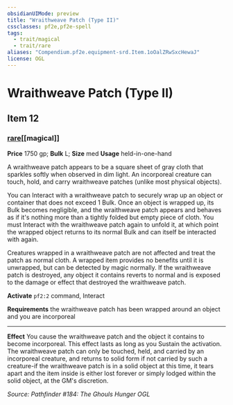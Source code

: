 ```yaml
---
obsidianUIMode: preview
title: "Wraithweave Patch (Type II)"
cssclasses: pf2e,pf2e-spell
tags:
  - trait/magical
  - trait/rare
aliases: "Compendium.pf2e.equipment-srd.Item.1oOalZRwSxcHewaJ"
license: OGL
---
```

# Wraithweave Patch (Type II)
## Item 12
### [rare](rare "Rare Rarity Trait")[[magical]]


**Price** 1750 gp; 
**Bulk** L; **Size** med
**Usage** held-in-one-hand

A wraithweave patch appears to be a square sheet of gray cloth that sparkles softly when observed in dim light. An incorporeal creature can touch, hold, and carry wraithweave patches (unlike most physical objects).

You can Interact with a wraithweave patch to securely wrap up an object or container that does not exceed 1 Bulk. Once an object is wrapped up, its Bulk becomes negligible, and the wraithweave patch appears and behaves as if it's nothing more than a tightly folded but empty piece of cloth. You must Interact with the wraithweave patch again to unfold it, at which point the wrapped object returns to its normal Bulk and can itself be interacted with again.

Creatures wrapped in a wraithweave patch are not affected and treat the patch as normal cloth. A wrapped item provides no benefits until it is unwrapped, but can be detected by magic normally. If the wraithweave patch is destroyed, any object it contains reverts to normal and is exposed to the damage or effect that destroyed the wraithweave patch.

**Activate** `pf2:2` command, Interact

**Requirements** the wraithweave patch has been wrapped around an object and you are incorporeal

* * *

**Effect** You cause the wraithweave patch and the object it contains to become incorporeal. This effect lasts as long as you Sustain the activation. The wraithweave patch can only be touched, held, and carried by an incorporeal creature, and returns to solid form if not carried by such a creature-if the wraithweave patch is in a solid object at this time, it tears apart and the item inside is either lost forever or simply lodged within the solid object, at the GM's discretion.

*Source: Pathfinder #184: The Ghouls Hunger*
*OGL*